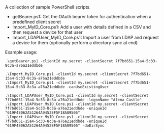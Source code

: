 A collection of sample PowerShell scripts.

- getBearer.ps1: Get the OAuth bearer token for authentication when a predefined client secret
- Import_MyID_Core.ps1: Add a user with details defined in a CSV and then request a device for that user
- Import_LDAPUser_MyID_Core.ps1: Import a user from LDAP and request a device for them (optionally perform a directory sync at end)

Example usage:

```
.\getBearer.ps1 -clientId my.secret -clientSecret 7f7bd651-15a4-5c33-8c3a-a76a21eddbde

.\Import_MyID_Core.ps1 -clientId my.secret -clientSecret 7f7bd651-15a4-5c33-8c3a-a76a21eddbde
.\Import_MyID_Core.ps1 -clientId my.secret -clientSecret 7f7bd651-15a4-5c33-8c3a-a76a21eddbde -canUseExistingUser

.\Import_LDAPUser_MyID_Core.ps1 -clientId my.secret -clientSecret 7f7bd651-15a4-5c33-8c3a-a76a21eddbde -logonName "Alena Castle"
.\Import_LDAPUser_MyID_Core.ps1 -clientId my.secret -clientSecret 7f7bd651-15a4-5c33-8c3a-a76a21eddbde -uniqueId "619F4E062A51264A9452EF5F18A89506"
.\Import_LDAPUser_MyID_Core.ps1 -clientId my.secret -clientSecret 7f7bd651-15a4-5c33-8c3a-a76a21eddbde -uniqueId "619F4E062A51264A9452EF5F18A89506" -doDirSync
```
